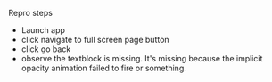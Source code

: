 Repro steps
- Launch app
- click navigate to full screen page button
- click go back
- observe the textblock is missing. It's missing because the implicit opacity animation failed to fire or something.
